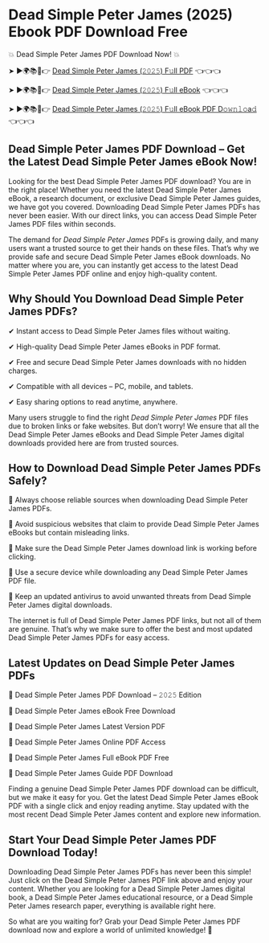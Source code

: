 # Dead Simple Peter James (2025) Ebook PDF Download Free

💥 Dead Simple Peter James PDF Download Now! 💥

➤ ►🌍📚📱👉 [Dead Simple Peter James (𝟸𝟶𝟸𝟻) F𝚞ll PDF](https://getpdf.xyz/dead-simple-peter-james) 👈👈👈


➤ ►🌍📚📱👉 [Dead Simple Peter James (𝟸𝟶𝟸𝟻) F𝚞ll eBook](https://getpdf.xyz/dead-simple-peter-james) 👈👈👈


➤ ►🌍📚📱👉 [Dead Simple Peter James (𝟸𝟶𝟸𝟻) F𝚞ll eBook PDF D𝚘𝚠𝚗𝚕𝚘a𝚍](https://getpdf.xyz/dead-simple-peter-james) 👈👈👈


## Dead Simple Peter James PDF Download – Get the Latest Dead Simple Peter James eBook Now!

Looking for the best Dead Simple Peter James PDF download? You are in the right place! Whether you need the latest Dead Simple Peter James eBook, a research document, or exclusive Dead Simple Peter James guides, we have got you covered. Downloading Dead Simple Peter James PDFs has never been easier. With our direct links, you can access Dead Simple Peter James PDF files within seconds.

The demand for *Dead Simple Peter James* PDFs is growing daily, and many users want a trusted source to get their hands on these files. That’s why we provide safe and secure Dead Simple Peter James eBook downloads. No matter where you are, you can instantly get access to the latest Dead Simple Peter James PDF online and enjoy high-quality content.

## Why Should You Download Dead Simple Peter James PDFs?

✔ Instant access to Dead Simple Peter James files without waiting.

✔ High-quality Dead Simple Peter James eBooks in PDF format.

✔ Free and secure Dead Simple Peter James downloads with no hidden charges.

✔ Compatible with all devices – PC, mobile, and tablets.

✔ Easy sharing options to read anytime, anywhere.

Many users struggle to find the right *Dead Simple Peter James* PDF files due to broken links or fake websites. But don’t worry! We ensure that all the Dead Simple Peter James eBooks and Dead Simple Peter James digital downloads provided here are from trusted sources.

## How to Download Dead Simple Peter James PDFs Safely?

📌 Always choose reliable sources when downloading Dead Simple Peter James PDFs.

📌 Avoid suspicious websites that claim to provide Dead Simple Peter James eBooks but contain misleading links.

📌 Make sure the Dead Simple Peter James download link is working before clicking.

📌 Use a secure device while downloading any Dead Simple Peter James PDF file.

📌 Keep an updated antivirus to avoid unwanted threats from Dead Simple Peter James digital downloads.

The internet is full of Dead Simple Peter James PDF links, but not all of them are genuine. That’s why we make sure to offer the best and most updated Dead Simple Peter James PDFs for easy access.

## Latest Updates on Dead Simple Peter James PDFs

🔹 Dead Simple Peter James PDF Download – 𝟸𝟶𝟸𝟻 Edition

🔹 Dead Simple Peter James eBook Free Download

🔹 Dead Simple Peter James Latest Version PDF

🔹 Dead Simple Peter James Online PDF Access

🔹 Dead Simple Peter James Full eBook PDF Free

🔹 Dead Simple Peter James Guide PDF Download

Finding a genuine Dead Simple Peter James PDF download can be difficult, but we make it easy for you. Get the latest Dead Simple Peter James eBook PDF with a single click and enjoy reading anytime. Stay updated with the most recent Dead Simple Peter James content and explore new information.

## Start Your Dead Simple Peter James PDF Download Today!

Downloading Dead Simple Peter James PDFs has never been this simple! Just click on the Dead Simple Peter James PDF link above and enjoy your content. Whether you are looking for a Dead Simple Peter James digital book, a Dead Simple Peter James educational resource, or a Dead Simple Peter James research paper, everything is available right here.

So what are you waiting for? Grab your Dead Simple Peter James PDF download now and explore a world of unlimited knowledge! 🚀